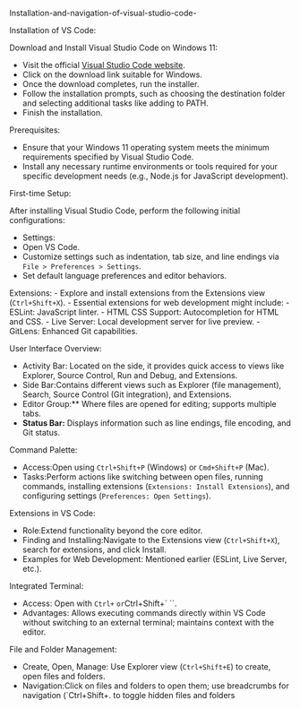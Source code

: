  Installation-and-navigation-of-visual-studio-code-

 Installation of VS Code:

 Download and Install Visual Studio Code on Windows 11:
   - Visit the official [Visual Studio Code website](https://code.visualstudio.com/Download).
   - Click on the download link suitable for Windows.
   - Once the download completes, run the installer.
   - Follow the installation prompts, such as choosing the destination folder and selecting additional tasks like adding to PATH.
   - Finish the installation.
  
Prerequisites:
   - Ensure that your Windows 11 operating system meets the minimum requirements specified by Visual Studio Code.
   - Install any necessary runtime environments or tools required for your specific development needs (e.g., Node.js for JavaScript development).

First-time Setup:

After installing Visual Studio Code, perform the following initial configurations:
  - Settings:
  - Open VS Code.
  - Customize settings such as indentation, tab size, and line endings via `File > Preferences > Settings`.
  - Set default language preferences and editor behaviors.

  Extensions:
    - Explore and install extensions from the Extensions view (`Ctrl+Shift+X`).
    - Essential extensions for web development might include:
    - ESLint: JavaScript linter.
    - HTML CSS Support: Autocompletion for HTML and CSS.
    - Live Server: Local development server for live preview.
    - GitLens: Enhanced Git capabilities.

 User Interface Overview:
- Activity Bar: Located on the side, it provides quick access to views like Explorer, Source Control, Run and Debug, and Extensions.
- Side Bar:Contains different views such as Explorer (file management), Search, Source Control (Git integration), and Extensions.
- Editor Group:** Where files are opened for editing; supports multiple tabs.
- **Status Bar:** Displays information such as line endings, file encoding, and Git status.

Command Palette:
- Access:Open using `Ctrl+Shift+P` (Windows) or `Cmd+Shift+P` (Mac).
- Tasks:Perform actions like switching between open files, running commands, installing extensions (`Extensions: Install Extensions`), and configuring settings (`Preferences: Open Settings`).

Extensions in VS Code:
- Role:Extend functionality beyond the core editor.
- Finding and Installing:Navigate to the Extensions view (`Ctrl+Shift+X`), search for extensions, and click Install.
- Examples for Web Development: Mentioned earlier (ESLint, Live Server, etc.).

 Integrated Terminal:
- Access: Open with `Ctrl+` ` or `Ctrl+Shift+` ``.
- Advantages: Allows executing commands directly within VS Code without switching to an external terminal; maintains context with the editor.

File and Folder Management:
- Create, Open, Manage: Use Explorer view (`Ctrl+Shift+E`) to create, open files and folders.
- Navigation:Click on files and folders to open them; use breadcrumbs for navigation (`Ctrl+Shift+. to toggle hidden files and folders
